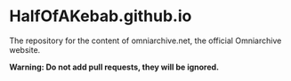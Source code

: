 # HalfOfAKebab.github.io
The repository for the content of omniarchive.net, the official Omniarchive website.

**Warning: Do not add pull requests, they will be ignored.**
